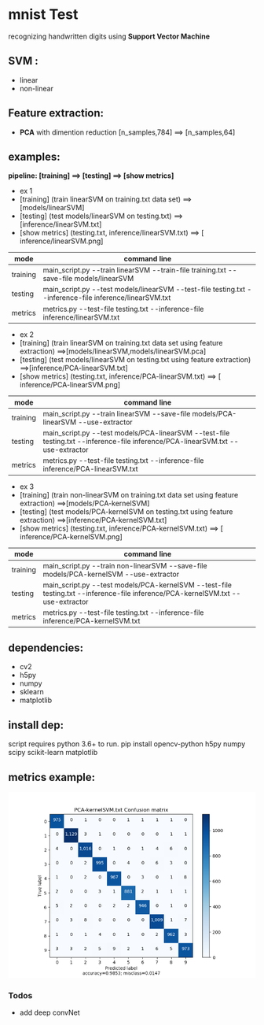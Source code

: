 # mnist Test
recognizing handwritten digits using **Support Vector Machine** 

## SVM :
- linear
- non-linear

## Feature extraction:
- **PCA** with dimention reduction [n_samples,784] ==> [n_samples,64]


## examples:
**pipeline: [training] ==> [testing] ==> [show metrics]**
- ex 1 
- [training] (train linearSVM on training.txt data set) ==>[models/linearSVM] 
- [testing] (test models/linearSVM on testing.txt) ==>[inference/linearSVM.txt]  
- [show metrics] (testing.txt, inference/linearSVM.txt) ==> [ inference/linearSVM.png]

| mode | command line |
| ---- | ------ |
| training|main_script.py --train linearSVM --train-file training.txt --save-file models/linearSVM |
|testing|main_script.py --test models/linearSVM --test-file testing.txt --inference-file inference/linearSVM.txt|
|metrics| metrics.py --test-file testing.txt --inference-file inference/linearSVM.txt|

- ex 2
- [training] (train  linearSVM on training.txt data set using feature extraction) ==>[models/linearSVM,models/linearSVM.pca] 
- [testing] (test models/linearSVM on testing.txt using feature extraction) ==>[inference/PCA-linearSVM.txt]  
- [show metrics] (testing.txt, inference/PCA-linearSVM.txt) ==> [ inference/PCA-linearSVM.png]

| mode | command line |
| ---- | ------ |
| training|main_script.py --train linearSVM  --save-file models/PCA-linearSVM --use-extractor|
|testing|main_script.py --test models/PCA-linearSVM --test-file testing.txt --inference-file inference/PCA-linearSVM.txt --use-extractor|
|metrics|metrics.py --test-file testing.txt --inference-file inference/PCA-linearSVM.txt|

- ex 3 
- [training] (train non-linearSVM on training.txt data set using feature extraction) ==>[models/PCA-kernelSVM] 
- [testing] (test models/PCA-kernelSVM on testing.txt using feature extraction) ==>[inference/PCA-kernelSVM.txt]  
- [show metrics] (testing.txt, inference/PCA-kernelSVM.txt) ==> [ inference/PCA-kernelSVM.png]

| mode | command line |
| ---- | ------ | 
| training|main_script.py --train non-linearSVM --save-file models/PCA-kernelSVM --use-extractor|
|testing|main_script.py --test models/PCA-kernelSVM --test-file testing.txt --inference-file inference/PCA-kernelSVM.txt --use-extractor|
|metrics|metrics.py --test-file testing.txt --inference-file inference/PCA-kernelSVM.txt|

## dependencies:
- cv2
- h5py
- numpy
- sklearn
- matplotlib

## install dep:
script requires python 3.6+ to run.
pip install opencv-python h5py numpy scipy scikit-learn matplotlib

## metrics example:
![Confusion matrix example](https://raw.githubusercontent.com/F0ra/mnistTest/master/inference/PCA-kernelSVM.png)

### Todos

 - add deep convNet 

